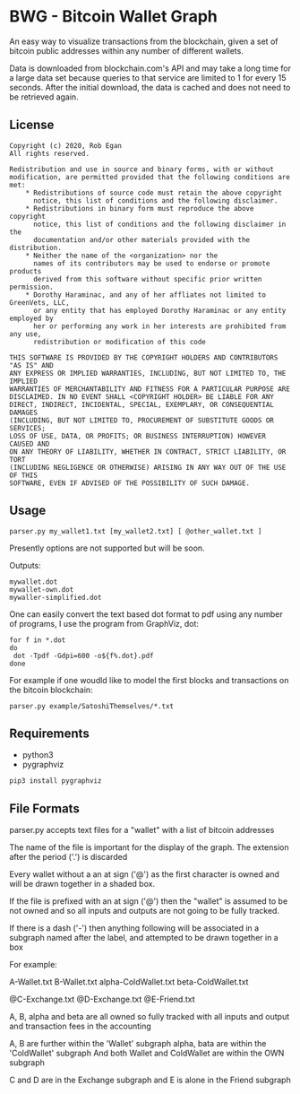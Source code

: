 # BWG - Bitcoin Wallet Graph

An easy way to visualize transactions from the blockchain, given a set of bitcoin
public addresses within any number of different wallets.

Data is downloaded from blockchain.com's API and may take a long time for a large
data set because queries to that service are limited to 1 for every 15 seconds.
After the initial download, the data is cached and does not need to be retrieved again.

## License

```
Copyright (c) 2020, Rob Egan
All rights reserved.

Redistribution and use in source and binary forms, with or without
modification, are permitted provided that the following conditions are met:
    * Redistributions of source code must retain the above copyright
      notice, this list of conditions and the following disclaimer.
    * Redistributions in binary form must reproduce the above copyright
      notice, this list of conditions and the following disclaimer in the
      documentation and/or other materials provided with the distribution.
    * Neither the name of the <organization> nor the
      names of its contributors may be used to endorse or promote products
      derived from this software without specific prior written permission.
    * Dorothy Haraminac, and any of her affliates not limited to GreenVets, LLC,
      or any entity that has employed Dorothy Haraminac or any entity employed by
      her or performing any work in her interests are prohibited from any use,
      redistribution or modification of this code

THIS SOFTWARE IS PROVIDED BY THE COPYRIGHT HOLDERS AND CONTRIBUTORS "AS IS" AND
ANY EXPRESS OR IMPLIED WARRANTIES, INCLUDING, BUT NOT LIMITED TO, THE IMPLIED
WARRANTIES OF MERCHANTABILITY AND FITNESS FOR A PARTICULAR PURPOSE ARE
DISCLAIMED. IN NO EVENT SHALL <COPYRIGHT HOLDER> BE LIABLE FOR ANY
DIRECT, INDIRECT, INCIDENTAL, SPECIAL, EXEMPLARY, OR CONSEQUENTIAL DAMAGES
(INCLUDING, BUT NOT LIMITED TO, PROCUREMENT OF SUBSTITUTE GOODS OR SERVICES;
LOSS OF USE, DATA, OR PROFITS; OR BUSINESS INTERRUPTION) HOWEVER CAUSED AND
ON ANY THEORY OF LIABILITY, WHETHER IN CONTRACT, STRICT LIABILITY, OR TORT
(INCLUDING NEGLIGENCE OR OTHERWISE) ARISING IN ANY WAY OUT OF THE USE OF THIS
SOFTWARE, EVEN IF ADVISED OF THE POSSIBILITY OF SUCH DAMAGE.
```

## Usage

```
parser.py my_wallet1.txt [my_wallet2.txt] [ @other_wallet.txt ]
```

Presently options are not supported but will be soon.

Outputs:
```
mywallet.dot
mywallet-own.dot
mywaller-simplified.dot
```

One can easily convert the text based dot format to pdf using any number of programs,
I use the program from GraphViz, dot:

```
for f in *.dot
do
 dot -Tpdf -Gdpi=600 -o${f%.dot}.pdf 
done
```

For example if one woudld like to model the first blocks and transactions on the
bitcoin blockchain:
```
parser.py example/SatoshiThemselves/*.txt
```

## Requirements

 * python3
 * pygraphviz

```
pip3 install pygraphviz
```


## File Formats

parser.py accepts text files for a "wallet" with a list of bitcoin addresses

The name of the file is important for the display of the graph.  The extension 
after the period ('.') is discarded

Every wallet without a an at sign ('@') as the first character is owned and will be
drawn together in a shaded box.

If the file is prefixed with an at sign ('@') then the "wallet" is assumed to be
not owned and so all inputs and outputs are not going to be fully tracked.

If there is a dash ('-') then anything following will be associated in a subgraph
named after the label, and attempted to be drawn together in a box


For example:

A-Wallet.txt
B-Wallet.txt
alpha-ColdWallet.txt
beta-ColdWallet.txt

@C-Exchange.txt
@D-Exchange.txt
@E-Friend.txt

A, B, alpha and beta are all owned so fully tracked with all inputs and output and
transaction fees in the accounting

A, B are further within the 'Wallet' subgraph
alpha, bata are within the 'ColdWallet' subgraph
And both Wallet and ColdWallet are within the OWN subgraph

C and D are in the Exchange subgraph
and E is alone in the Friend subgraph





